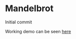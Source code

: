 # Mandelbrot

Initial commit

Working demo can be seen [here](https://kristianroth.github.io/mandelbrot/)